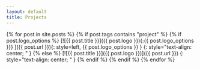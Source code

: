 ```yaml
---
layout: default
title: Projects
---
```

{% for post in site.posts %}
{% if post.tags contains "project" %}
{% if post.logo_options %}
[![{{ post.title }}]({{ post.logo }}){:{{ post.logo_options }}} ]({{ post.url }}){: style=left, {{ post.logo_options }} }
{: style="text-align: center; " }
{% else %}
[![{{ post.title }}]({{ post.logo }})]({{ post.url }})
{: style="text-align: center; " }
{% endif %}
{% endif %}
{% endfor %}
